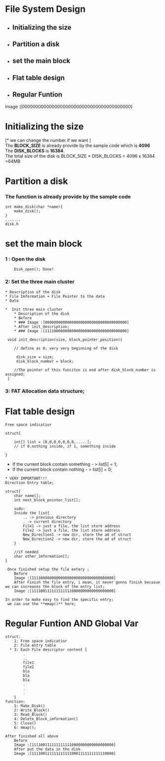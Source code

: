 # File System Design 
* ## Initializing the size
* ## Partition a disk 
* ## set the main block 
* ## Flat table design 
* ## Regular Funtion

Image :[0000000000000000000000000000000000000000]

# Initializing the size 

[* we can change the number if we want ]\
The **BLOCK_SIZE** is already provide by the sample code which is **4096**\
The **DISK_BLOCKS** is **16384**.\
The total size of the disk is BLOCK_SIZE * DISK_BLOCKS = 4096 x 16384 =64MB
# Partition a disk 
### **The function is already provide by the sample code**
```
int make_disk(char *name){
    make_disk();
}
.......
disk.h
```

# set the main block 

### 1 : Open the disk
```
    Disk_open(); Done!
```
### 2: Set the three main cluster
    * Description of the disk
    * File Imformation + File Pointer to the data 
    * Data 
```
*  Init three main cluster 
    * Description of the disk
    * Before
    * ### Image :[0000000000000000000000000000000000000]
    * After init_description;
    * ### Image :[1111000000000000000000000000000000000]

```

```
 void init_description(size, block,pointer_position){
     
    // define as 0; very very beginning of the disk

     disk_size = size;
     disk_block_number = block;

    //The pointer of this funciton is end after disk_block_number is assigned;     
 }
 ```
### 3: **FAT** Allocation data structure; 


# Flat table design
```
Free space indicatior

struct{

    int[] list = [0,0,0,0,0,0,0,.....];
    // if 0,nothing inside, if 1, something inside

}
```
* If the current block contain something - > list[i] = 1;
* If the current block contain nothing - > list[i] = 0;


```
* VERY IMPORTANT!!!
Direction Entry table;

struct{
    char name[];
    int next_block_pointer_list[];

    sudo:
    Inside the list{
        .. -> previous directory
        . -> current directory
        File1 -> just a file, the list store address
        File2 -> just a file, the list store address        
        New_Direction1 -> new dir, store the ad of struct
        New_Direction2 -> new dir, store the ad of struct
    }

    //if needed
    char other_imformation[];
}
```

```
 Once finished setup the file entery ;
    Before
    Image :[1111000000000000000000000000000000000]
    After Finish the file entry, i mean, it never gonna finish becasue we can increases the block of the entry list;
    Image :[1111001111111111110000000000000000000]

In order to make easy to find the specific entry; 
 we can use the **mmap()** here;
```

# Regular Funtion AND Global Var
```
struct:
    1: Free space indicatior
    2: File entry table
  * 3: Each File descriptor content {
        .
        ..
        file1
        file2
        bla
        bla
        bla
        .
        .
        .
    }
function:    
    1: Make_Disk()
    2: Write_Block()
    3: Read_Block()
    4: Delete_Block_imformation()
    5: Close()
    6: mmap();

```

```
After finished all above
    Before
    Image :[1111001111111111110000000000000000000]
    After put the data in the disk
    Image :[1111001111111111110001111111111110000]

```



  



  




